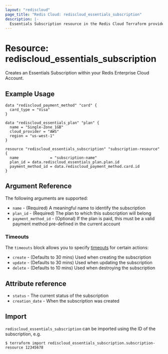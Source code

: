```yaml
---
layout: "rediscloud"
page_title: "Redis Cloud: rediscloud_essentials_subscription"
description: |-
  Essentials Subscription resource in the Redis Cloud Terraform provider.
---
```


# Resource: rediscloud_essentials_subscription

Creates an Essentials Subscription within your Redis Enterprise Cloud Account.

## Example Usage

```hcl
data "rediscloud_payment_method" "card" {
  card_type = "Visa"
}

data "rediscloud_essentials_plan" "plan" {
  name = "Single-Zone_1GB"
  cloud_provider = "AWS"
  region = "us-west-1"
}

resource "rediscloud_essentials_subscription" "subscription-resource" {
  name              = "subscription-name"
  plan_id = data.rediscloud_essentials_plan.plan.id
  payment_method_id = data.rediscloud_payment_method.card.id
}
```

## Argument Reference

The following arguments are supported:

* `name` - (Required) A meaningful name to identify the subscription
* `plan_id` - (Required) The plan to which this subscription will belong
* `payment_method_id` - (Optional) If the plan is paid, this must be a valid payment method pre-defined in the current account

### Timeouts

The `timeouts` block allows you to
specify [timeouts](https://www.terraform.io/docs/configuration/resources.html#timeouts) for certain actions:

* `create` - (Defaults to 30 mins) Used when creating the subscription
* `update` - (Defaults to 30 mins) Used when updating the subscription
* `delete` - (Defaults to 10 mins) Used when destroying the subscription

## Attribute reference

* `status` - The current status of the subscription
* `creation_date` - When the subscription was created

## Import

`rediscloud_essentials_subscription` can be imported using the ID of the subscription, e.g.

```
$ terraform import rediscloud_essentials_subscription.subscription-resource 12345678
```
